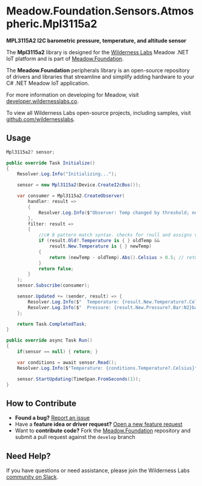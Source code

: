 # Meadow.Foundation.Sensors.Atmospheric.Mpl3115a2

**MPL3115A2 I2C barometric pressure, temperature, and altitude sensor**

The **Mpl3115a2** library is designed for the [Wilderness Labs](www.wildernesslabs.co) Meadow .NET IoT platform and is part of [Meadow.Foundation](https://developer.wildernesslabs.co/Meadow/Meadow.Foundation/).

The **Meadow.Foundation** peripherals library is an open-source repository of drivers and libraries that streamline and simplify adding hardware to your C# .NET Meadow IoT application.

For more information on developing for Meadow, visit [developer.wildernesslabs.co](http://developer.wildernesslabs.co/).

To view all Wilderness Labs open-source projects, including samples, visit [github.com/wildernesslabs](https://github.com/wildernesslabs/).

## Usage

```csharp
Mpl3115a2? sensor;

public override Task Initialize()
{
    Resolver.Log.Info("Initializing...");

    sensor = new Mpl3115a2(Device.CreateI2cBus());

    var consumer = Mpl3115a2.CreateObserver(
        handler: result =>
        {
            Resolver.Log.Info($"Observer: Temp changed by threshold; new temp: {result.New.Temperature?.Celsius:N2}C, old: {result.Old?.Temperature?.Celsius:N2}C");
        },
        filter: result =>
        {
            //c# 8 pattern match syntax. checks for !null and assigns var.
            if (result.Old?.Temperature is { } oldTemp &&
                result.New.Temperature is { } newTemp)
            {
                return (newTemp - oldTemp).Abs().Celsius > 0.5; // returns true if > 0.5°C change.
            }
            return false;
        }
    );
    sensor.Subscribe(consumer);

    sensor.Updated += (sender, result) => {
        Resolver.Log.Info($"  Temperature: {result.New.Temperature?.Celsius:N2}C");
        Resolver.Log.Info($"  Pressure: {result.New.Pressure?.Bar:N2}bar");
    };

    return Task.CompletedTask;
}

public override async Task Run()
{
    if(sensor == null) { return; }

    var conditions = await sensor.Read();
    Resolver.Log.Info($"Temperature: {conditions.Temperature?.Celsius}°C, Pressure: {conditions.Pressure?.Pascal}Pa");

    sensor.StartUpdating(TimeSpan.FromSeconds(1));
}

```
## How to Contribute

- **Found a bug?** [Report an issue](https://github.com/WildernessLabs/Meadow_Issues/issues)
- Have a **feature idea or driver request?** [Open a new feature request](https://github.com/WildernessLabs/Meadow_Issues/issues)
- Want to **contribute code?** Fork the [Meadow.Foundation](https://github.com/WildernessLabs/Meadow.Foundation) repository and submit a pull request against the `develop` branch


## Need Help?

If you have questions or need assistance, please join the Wilderness Labs [community on Slack](http://slackinvite.wildernesslabs.co/).
